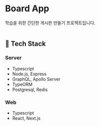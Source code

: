 # Board App

학습을 위한 간단한 게시판 만들기 프로젝트입니다. <br/><br/>

## 🔧 Tech Stack

### Server

- Typescript
- Node.js, Express
- GraphQL, Apollo Server
- TypeORM
- Postgresql, Redis

### Web

- Typescript
- React, Next.js
